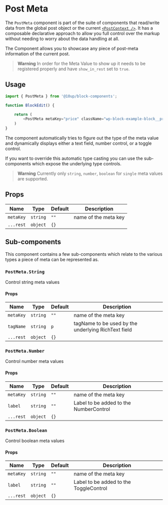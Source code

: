 # Post Meta

The `PostMeta` component is part of the suite of components that read/write data from the global post object or the current [`<PostContext />`](../post-context/). It has a composable declarative approach to allow you full control over the markup without needing to worry about the data handling at all.

The Component allows you to showcase any piece of post-meta information of the current post.

> **Warning**
> In order for the Meta Value to show up it needs to be registered properly and have `show_in_rest` set to `true`.

## Usage

```js
import { PostMeta } from '@10up/block-components';

function BlockEdit() {

    return (
        <PostMeta metaKey="price" className="wp-block-example-block__price" />
    )
}
```

The component automatically tries to figure out the type of the meta value and dynamically displays either a text field, number control, or a toggle control.

If you want to override this automatic type casting you can use the sub-components which expose the underlying type controls.

> **Warning**
> Currently only `string`, `number`, `boolean` for `single` meta values are supported.

## Props

| Name       | Type              | Default  |  Description                                                   |
| ---------- | ----------------- | -------- | -------------------------------------------------------------- |
| `metaKey` | `string` | `""` | name of the meta key |
| `...rest` | `object` | `{}` |  |

## Sub-components

This component contains a few sub-components which relate to the various types a piece of meta can be represented as.

### `PostMeta.String`

Control string meta values

#### Props

| Name       | Type              | Default  |  Description                                                   |
| ---------- | ----------------- | -------- | -------------------------------------------------------------- |
| `metaKey` | `string` | `""` | name of the meta key |
| `tagName` | `string` | `p` | tagName to be used by the underlying RichText field |
| `...rest` | `object` | `{}` |  |

### `PostMeta.Number`

Control number meta values

#### Props

| Name       | Type              | Default  |  Description                                                   |
| ---------- | ----------------- | -------- | -------------------------------------------------------------- |
| `metaKey` | `string` | `""` | name of the meta key |
| `label` | `string` | `""` | Label to be added to the NumberControl |
| `...rest` | `object` | `{}` |  |

### `PostMeta.Boolean`

Control boolean meta values

#### Props

| Name       | Type              | Default  |  Description                                                   |
| ---------- | ----------------- | -------- | -------------------------------------------------------------- |
| `metaKey` | `string` | `""` | name of the meta key |
| `label` | `string` | `""` | Label to be added to the ToggleControl |
| `...rest` | `object` | `{}` |  |
